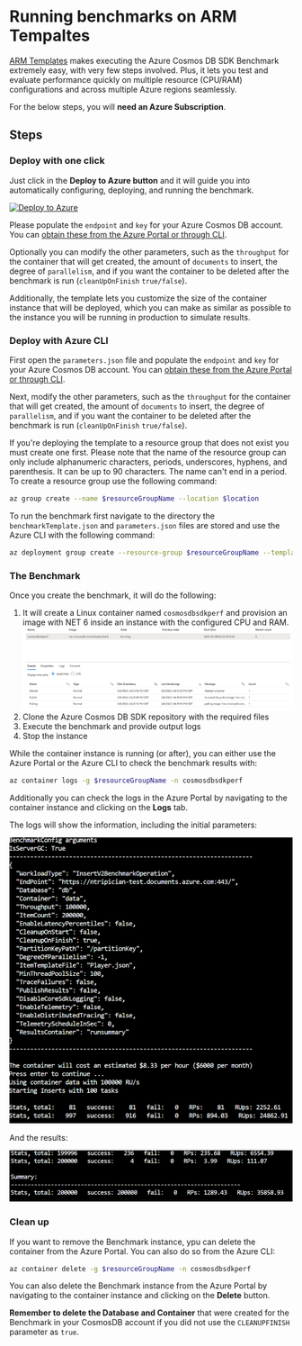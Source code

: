 # Running benchmarks on ARM Tempaltes

[ARM Templates](https://learn.microsoft.com/azure/azure-resource-manager/templates/) makes executing the Azure Cosmos DB SDK Benchmark extremely easy, with very few steps involved. Plus, it lets you test and evaluate performance quickly on multiple resource (CPU/RAM) configurations and across multiple Azure regions seamlessly.

For the below steps, you will **need an Azure Subscription**.

## Steps

### Deploy with one click

Just click in the **Deploy to Azure button** and it will guide you into automatically configuring, deploying, and running the benchmark.

[![Deploy to Azure](https://aka.ms/deploytoazurebutton)](https://portal.azure.com/#create/Microsoft.Template/uri/https%3A%2F%2Fraw.githubusercontent.com%2FAzure%2Fazure-cosmos-dotnet-v3%2Fmaster%2FARMBenchmarking%2FMicrosoft.Azure.Cosmos.Samples%2FTools%2FBenchmark%2FARMTemplate%2FbenchmarkTemplate.json)

Please populate the `endpoint` and `key` for your Azure Cosmos DB account. You can [obtain these from the Azure Portal or through CLI](https://learn.microsoft.com/azure/cosmos-db/secure-access-to-data?tabs=using-primary-key#primary-keys).

Optionally you can modify the other parameters, such as the `throughput` for the container that will get created, the amount of `documents` to insert, the degree of `parallelism`, and if you want the container to be deleted after the benchmark is run (`cleanUpOnFinish` `true/false`).

Additionally, the template lets you customize the size of the container instance that will be deployed, which you can make as similar as possible to the instance you will be running in production to simulate results.

### Deploy with Azure CLI

First open the `parameters.json` file and populate the `endpoint` and `key` for your Azure Cosmos DB account. You can [obtain these from the Azure Portal or through CLI](https://learn.microsoft.com/azure/cosmos-db/secure-access-to-data?tabs=using-primary-key#primary-keys).

 Next, modify the other parameters, such as the `throughput` for the container that will get created, the amount of `documents` to insert, the degree of `parallelism`, and if you want the container to be deleted after the benchmark is run (`cleanUpOnFinish` `true/false`).

 If you're deploying the template to a resource group that does not exist you must create one first. Please note that the name of the resource group can only include alphanumeric characters, periods, underscores, hyphens, and parenthesis. It can be up to 90 characters. The name can't end in a period. To create a resource group use the following command:
 ```bash
 az group create --name $resourceGroupName --location $location
 ```

 To run the benchmark first navigate to the directory the `benchmarkTemplate.json` and `parameters.json` files are stored and use the Azure CLI with the following command:
 ```bash
 az deployment group create --resource-group $resourceGroupName --template-file benchmarkTemplate.json --parameters @parameters.json
 ```

### The Benchmark 

Once you create the benchmark, it will do the following:

1. It will create a Linux container named `cosmosdbsdkperf` and provision an image with NET 6 inside an instance with the configured CPU and RAM.
![Provisioned Container Instance](./arm1.png)
2. Clone the Azure Cosmos DB SDK repository with the required files
3. Execute the benchmark and provide output logs
4. Stop the instance

While the container instance is running (or after), you can either use the Azure Portal or the Azure CLI to check the benchmark results with:

```bash
az container logs -g $resourceGroupName -n cosmosdbsdkperf
```

Additionally you can check the logs in the Azure Portal by navigating to the container instance and clicking on the **Logs** tab.

The logs will show the information, including the initial parameters:

![Initial benchmark parameters](./arm2.png)

And the results:

![Benchmark results](./arm3.png)

### Clean up

If you want to remove the Benchmark instance, ypu can delete the container from the Azure Portal. You can also do so from the Azure CLI:

```bash
az container delete -g $resourceGroupName -n cosmosdbsdkperf
```

You can also delete the Benchmark instance from the Azure Portal by navigating to the container instance and clicking on the **Delete** button.

**Remember to delete the Database and Container** that were created for the Benchmark in your CosmosDB account if you did not use the `CLEANUPFINISH` parameter as `true`.
